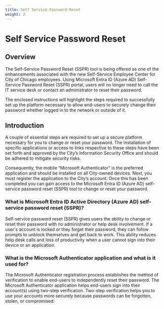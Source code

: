 ```yaml
---
title: Self Service Password Reset
weight: 2
---
```

# Self Service Password Reset

## Overview

The Self-Service Password Reset (SSPR) tool is being offered as one of the enhancements associated with the new Self-Service Employee Center for City of Chicago employees. Using Microsoft Entra ID (Azure AD) Self-Service Password Reset (SSPR) portal, users will no longer need to call the IT service desk or contact an administrator to reset their password.

The enclosed instructions will highlight the steps required to successfully set up the platform necessary to allow end-users to securely change their password whether logged in to the network or outside of it.

## Introduction

A couple of essential steps are required to set up a secure platform necessary for you to change or reset your password.  The installation of specific applications or access to links respective to these steps have been set forth and approved by the City’s Information Security Office and should be adhered to mitigate security risks.

Consequently, the mobile “Microsoft Authenticator” is the preferred application and should be installed on all City-owned devices.   Next, you must register the application to the City’s account.  Once this has been completed you can gain access to the Microsoft Entra ID (Azure AD) self-service password reset (SSPR) tool to change or reset your password.

### What is Microsoft Entra ID Active Directory (Azure AD) self-service password reset (SSPR)?

Self-service password reset (SSPR) gives users the ability to change or reset their password with no administrator or help desk involvement. If a user's account is locked or they forget their password, they can follow prompts to unblock themselves and get back to work. This ability reduces help desk calls and loss of productivity when a user cannot sign into their device or an application.

### What is the Microsoft Authenticator application and what is it used for?

The Microsoft Authenticator registration process establishes the method of verification to enable end-users to independently reset their password.  The Microsoft Authenticator application helps end-users sign into their account(s) using two-step verification. Two-step verification helps you to use your accounts more securely because passwords can be forgotten, stolen, or compromised. 